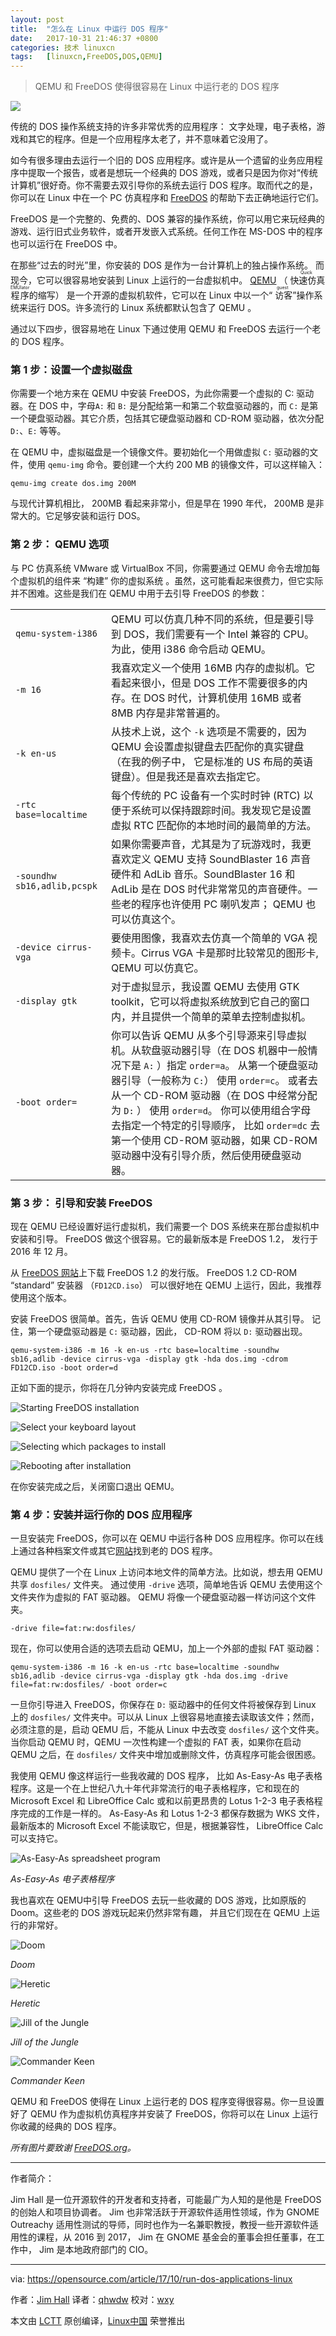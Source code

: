 ```yaml
---
layout: post
title:	"怎么在 Linux 中运行 DOS 程序"
date:	2017-10-31 21:46:37 +0800 
categories:	技术 linuxcn 
tags:	[linuxcn,FreeDOS,DOS,QEMU]
---
```




> 
> QEMU 和 FreeDOS 使得很容易在 Linux 中运行老的 DOS 程序
> 
> 
> 


 


![](/Asserts/Images//attachment/album/201710/31/214631f37i3qb0ics4c4ss.jpg)


传统的 DOS 操作系统支持的许多非常优秀的应用程序： 文字处理，电子表格，游戏和其它的程序。但是一个应用程序太老了，并不意味着它没用了。


如今有很多理由去运行一个旧的 DOS 应用程序。或许是从一个遗留的业务应用程序中提取一个报告，或者是想玩一个经典的 DOS 游戏，或者只是因为你对“传统计算机”很好奇。你不需要去双引导你的系统去运行 DOS 程序。取而代之的是，你可以在 Linux 中在一个 PC 仿真程序和 [FreeDOS](http://www.freedos.org/) 的帮助下去正确地运行它们。


FreeDOS 是一个完整的、免费的、DOS 兼容的操作系统，你可以用它来玩经典的游戏、运行旧式业务软件，或者开发嵌入式系统。任何工作在 MS-DOS 中的程序也可以运行在 FreeDOS 中。


在那些“过去的时光”里，你安装的 DOS 是作为一台计算机上的独占操作系统。 而现今，它可以很容易地安装到 Linux 上运行的一台虚拟机中。 [QEMU](https://www.qemu.org/) （<ruby> 快速仿真程序 <rt>  Quick EMUlator </rt></ruby>的缩写） 是一个开源的虚拟机软件，它可以在 Linux 中以一个“<ruby> 访客 <rt>  guest </rt></ruby>”操作系统来运行 DOS。许多流行的 Linux 系统都默认包含了 QEMU 。


通过以下四步，很容易地在 Linux 下通过使用 QEMU 和 FreeDOS 去运行一个老的 DOS 程序。


### 第 1 步：设置一个虚拟磁盘


你需要一个地方来在 QEMU 中安装 FreeDOS，为此你需要一个虚拟的 C: 驱动器。在 DOS 中，字母`A:` 和 `B:` 是分配给第一和第二个软盘驱动器的，而 `C:` 是第一个硬盘驱动器。其它介质，包括其它硬盘驱动器和 CD-ROM 驱动器，依次分配 `D:`、`E:` 等等。


在 QEMU 中，虚拟磁盘是一个镜像文件。要初始化一个用做虚拟 `C:`  驱动器的文件，使用 `qemu-img` 命令。要创建一个大约 200 MB 的镜像文件，可以这样输入：



```
qemu-img create dos.img 200M

```

与现代计算机相比， 200MB 看起来非常小，但是早在 1990 年代， 200MB 是非常大的。它足够安装和运行 DOS。


### 第 2 步： QEMU 选项


与 PC 仿真系统 VMware 或 VirtualBox 不同，你需要通过 QEMU 命令去增加每个虚拟机的组件来 “构建” 你的虚拟系统 。虽然，这可能看起来很费力，但它实际并不困难。这些是我们在 QEMU 中用于去引导 FreeDOS 的参数：




|  |  |
| --- | --- |
| `qemu-system-i386` | QEMU 可以仿真几种不同的系统，但是要引导到 DOS，我们需要有一个 Intel 兼容的 CPU。 为此，使用 i386 命令启动 QEMU。 |
| `-m 16` | 我喜欢定义一个使用 16MB 内存的虚拟机。它看起来很小，但是 DOS 工作不需要很多的内存。在 DOS 时代，计算机使用 16MB 或者 8MB 内存是非常普遍的。 |
| `-k en-us` | 从技术上说，这个 `-k` 选项是不需要的，因为 QEMU 会设置虚拟键盘去匹配你的真实键盘（在我的例子中， 它是标准的 US 布局的英语键盘）。但是我还是喜欢去指定它。 |
| `-rtc base=localtime` | 每个传统的 PC 设备有一个实时时钟 (RTC) 以便于系统可以保持跟踪时间。我发现它是设置虚拟 RTC 匹配你的本地时间的最简单的方法。 |
| `-soundhw sb16,adlib,pcspk` | 如果你需要声音，尤其是为了玩游戏时，我更喜欢定义 QEMU 支持 SoundBlaster 16 声音硬件和 AdLib 音乐。SoundBlaster 16 和 AdLib 是在 DOS 时代非常常见的声音硬件。一些老的程序也许使用 PC 喇叭发声； QEMU 也可以仿真这个。 |
| `-device cirrus-vga` | 要使用图像，我喜欢去仿真一个简单的 VGA 视频卡。Cirrus VGA 卡是那时比较常见的图形卡, QEMU 可以仿真它。 |
| `-display gtk` | 对于虚拟显示，我设置 QEMU 去使用 GTK toolkit，它可以将虚拟系统放到它自己的窗口内，并且提供一个简单的菜单去控制虚拟机。 |
| `-boot order=` | 你可以告诉 QEMU 从多个引导源来引导虚拟机。从软盘驱动器引导（在 DOS 机器中一般情况下是 `A:` ）指定 `order=a`。 从第一个硬盘驱动器引导（一般称为 `C:`） 使用 `order=c`。 或者去从一个 CD-ROM 驱动器（在 DOS 中经常分配为 `D:` ） 使用 `order=d`。 你可以使用组合字母去指定一个特定的引导顺序， 比如 `order=dc` 去第一个使用 CD-ROM 驱动器，如果 CD-ROM 驱动器中没有引导介质，然后使用硬盘驱动器。 |


### 第 3 步： 引导和安装 FreeDOS


现在 QEMU 已经设置好运行虚拟机，我们需要一个 DOS 系统来在那台虚拟机中安装和引导。 FreeDOS 做这个很容易。它的最新版本是 FreeDOS 1.2， 发行于 2016 年 12 月。


从 [FreeDOS 网站](http://www.freedos.org/)上下载 FreeDOS 1.2 的发行版。 FreeDOS 1.2 CD-ROM “standard” 安装器 （`FD12CD.iso`） 可以很好地在 QEMU 上运行，因此，我推荐使用这个版本。


安装 FreeDOS 很简单。首先，告诉 QEMU 使用 CD-ROM 镜像并从其引导。 记住，第一个硬盘驱动器是 `C:` 驱动器，因此， CD-ROM 将以 `D:` 驱动器出现。



```
qemu-system-i386 -m 16 -k en-us -rtc base=localtime -soundhw sb16,adlib -device cirrus-vga -display gtk -hda dos.img -cdrom FD12CD.iso -boot order=d

```

正如下面的提示，你将在几分钟内安装完成 FreeDOS 。


![Starting FreeDOS installation](/Asserts/Images//attachment/album/201710/31/214640lx55gm1f11xjbb5j.png "Starting FreeDOS installation")


![Select your keyboard layout](/Asserts/Images//attachment/album/201710/31/214640vhaawkwgwjnjazh2.png "Select your keyboard layout")


![Selecting which packages to install](/Asserts/Images//attachment/album/201710/31/214641g7hw0zobrijh1o6p.png "Selecting which packages to install")


![Rebooting after installation](/Asserts/Images//attachment/album/201710/31/214641agkiu1ic4d7d133k.png "Rebooting after installation")


在你安装完成之后，关闭窗口退出 QEMU。


### 第 4 步：安装并运行你的 DOS 应用程序


一旦安装完 FreeDOS，你可以在 QEMU 中运行各种 DOS 应用程序。你可以在线上通过各种档案文件或其它[网站](http://www.freedos.org/links/)找到老的 DOS 程序。


QEMU 提供了一个在 Linux 上访问本地文件的简单方法。比如说，想去用 QEMU 共享 `dosfiles/` 文件夹。 通过使用 `-drive` 选项，简单地告诉 QEMU 去使用这个文件夹作为虚拟的 FAT 驱动器。 QEMU 将像一个硬盘驱动器一样访问这个文件夹。



```
-drive file=fat:rw:dosfiles/

```

现在，你可以使用合适的选项去启动 QEMU，加上一个外部的虚拟 FAT 驱动器：



```
qemu-system-i386 -m 16 -k en-us -rtc base=localtime -soundhw sb16,adlib -device cirrus-vga -display gtk -hda dos.img -drive file=fat:rw:dosfiles/ -boot order=c

```

一旦你引导进入 FreeDOS，你保存在 `D:` 驱动器中的任何文件将被保存到 Linux 上的 `dosfiles/` 文件夹中。可以从 Linux 上很容易地直接去读取该文件；然而，必须注意的是，启动 QEMU 后，不能从 Linux 中去改变 `dosfiles/` 这个文件夹。 当你启动 QEMU 时，QEMU 一次性构建一个虚拟的 FAT 表，如果你在启动 QEMU 之后，在 `dosfiles/` 文件夹中增加或删除文件，仿真程序可能会很困惑。


我使用 QEMU 像这样运行一些我收藏的 DOS 程序， 比如 As-Easy-As 电子表格程序。这是一个在上世纪八九十年代非常流行的电子表格程序，它和现在的 Microsoft Excel 和 LibreOffice Calc 或和以前更昂贵的 Lotus 1-2-3 电子表格程序完成的工作是一样的。 As-Easy-As 和 Lotus 1-2-3 都保存数据为 WKS 文件，最新版本的 Microsoft Excel 不能读取它，但是，根据兼容性， LibreOffice Calc 可以支持它。


![As-Easy-As spreadsheet program](/Asserts/Images//attachment/album/201710/31/214642h4cgh0e8klxu0lda.png "As-Easy-As spreadsheet program")


*As-Easy-As 电子表格程序*


我也喜欢在 QEMU中引导 FreeDOS 去玩一些收藏的 DOS 游戏，比如原版的 Doom。这些老的 DOS 游戏玩起来仍然非常有趣， 并且它们现在在 QEMU 上运行的非常好。


![Doom](/Asserts/Images//attachment/album/201710/31/214643zunqji9tx9hyblul.png "Doom")


*Doom*


![Heretic](/Asserts/Images//attachment/album/201710/31/214644vyzlp3767uub5c6u.png "Heretic")


*Heretic*


![Jill of the Jungle](/Asserts/Images//attachment/album/201710/31/214644ozgp1yyue8u460on.png "Jill of the Jungle")


*Jill of the Jungle*


![Commander Keen](/Asserts/Images//attachment/album/201710/31/214644tnny43c8zn6o04qo.png "Commander Keen")


*Commander Keen*


QEMU 和 FreeDOS 使得在 Linux 上运行老的 DOS 程序变得很容易。你一旦设置好了 QEMU 作为虚拟机仿真程序并安装了 FreeDOS，你将可以在 Linux 上运行你收藏的经典的 DOS 程序。


*所有图片要致谢 [FreeDOS.org](http://www.freedos.org/)。*




---


作者简介：


Jim Hall 是一位开源软件的开发者和支持者，可能最广为人知的是他是 FreeDOS 的创始人和项目协调者。 Jim 也非常活跃于开源软件适用性领域，作为 GNOME Outreachy 适用性测试的导师，同时也作为一名兼职教授，教授一些开源软件适用性的课程，从 2016 到 2017， Jim 在 GNOME 基金会的董事会担任董事，在工作中， Jim 是本地政府部门的 CIO。




---


via: <https://opensource.com/article/17/10/run-dos-applications-linux>


作者：[Jim Hall](https://opensource.com/users/jim-hall) 译者：[qhwdw](https://github.com/qhwdw) 校对：[wxy](https://github.com/wxy)


本文由 [LCTT](https://github.com/LCTT/TranslateProject) 原创编译，[Linux中国](https://linux.cn/) 荣誉推出
